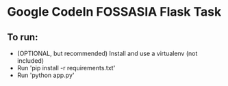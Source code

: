 # Google CodeIn FOSSASIA Flask Task
## To run:
* (OPTIONAL, but recommended) Install and use a virtualenv (not included)
* Run 'pip install -r requirements.txt'
* Run 'python app.py'
